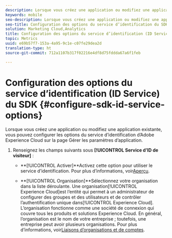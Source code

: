 ```yaml
---
description: Lorsque vous créez une application ou modifiez une application existante, vous pouvez configurer les options du service d’identification d’Adobe Experience Platform sur la page Gérer les paramètres d’application.
keywords: mobile
seo-description: Lorsque vous créez une application ou modifiez une application existante, vous pouvez configurer les options du service d’identification d’Adobe Experience Platform sur la page Gérer les paramètres d’application.
seo-title: Configuration des options du service d’identification du SDK
solution: Marketing Cloud,Analytics
title: Configuration des options du service d’identification (ID Service) du SDK
topic: Metrics
uuid: e69b57f7-153a-4a95-9c1e-c07fe29dea2d
translation-type: ht
source-git-commit: 712a1107b317f02216e4df8d75fddda67a6f1feb

---
```



# Configuration des options du service d’identification (ID Service) du SDK {#configure-sdk-id-service-options}

Lorsque vous créez une application ou modifiez une application existante, vous pouvez configurer les options du service d’identification d’Adobe Experience Cloud sur la page Gérer les paramètres d’application.

1. Renseignez les champs suivants sous **[!UICONTROL Service d’ID de visiteur]** :

   * **[!UICONTROL Activer]**Activez cette option pour utiliser le service d’identification. Pour plus d’informations, voir[Aperçu](https://docs.adobe.com/content/help/fr-FR/id-service/using/intro/overview.html).

   * **[!UICONTROL Organisation]**Sélectionnez votre organisation dans la liste déroulante.
Une organisation[!UICONTROL Experience Cloud]est l’entité qui permet à un administrateur de configurer des groupes et des utilisateurs et de contrôler l’authentification unique dans[!UICONTROL Experience Cloud]. L’organisation fonctionne comme une société de connexion qui couvre tous les produits et solutions Experience Cloud. En général, l’organisation est le nom de votre entreprise ; toutefois, une entreprise peut avoir plusieurs organisations. Pour plus d’informations, voir[Liaisons d’organisations et de comptes](https://docs.adobe.com/content/help/fr-FR/core-services/interface/manage-users-and-products/organizations.html).